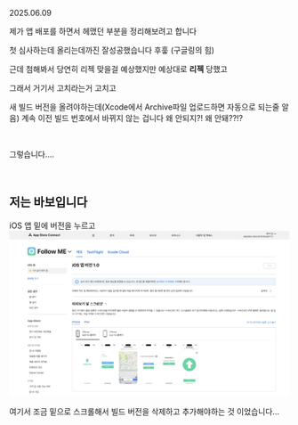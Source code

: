 2025.06.09

제가 앱 배포를 하면서 헤맸던 부분을 정리해보려고 합니다

첫 심사하는데 올리는데까진 잘성공했습니다 후훟 (구글링의 힘)

근데 첨해봐서 당연히 리젝 맞을걸 예상했지만 예상대로 **리젝** 당했고

그래서 거기서 고치라는거 고치고 

새 빌드 버전을 올려야하는데(Xcode에서 Archive파일 업로드하면 자동으로 되는줄 알음) 계속 이전 빌드 번호에서 바뀌지 않는 겁니다 왜 안되지?! 왜 안돼??!?

<br>

그렇습니다....

<br>

## 저는 바보입니다

iOS 앱 밑에 버전을 누르고
![img](/img/iOS앱배포1.png)

여기서 조금 밑으로 스크롤해서 빌드 버전을 삭제하고 추가해야하는 것 이었습니다...
